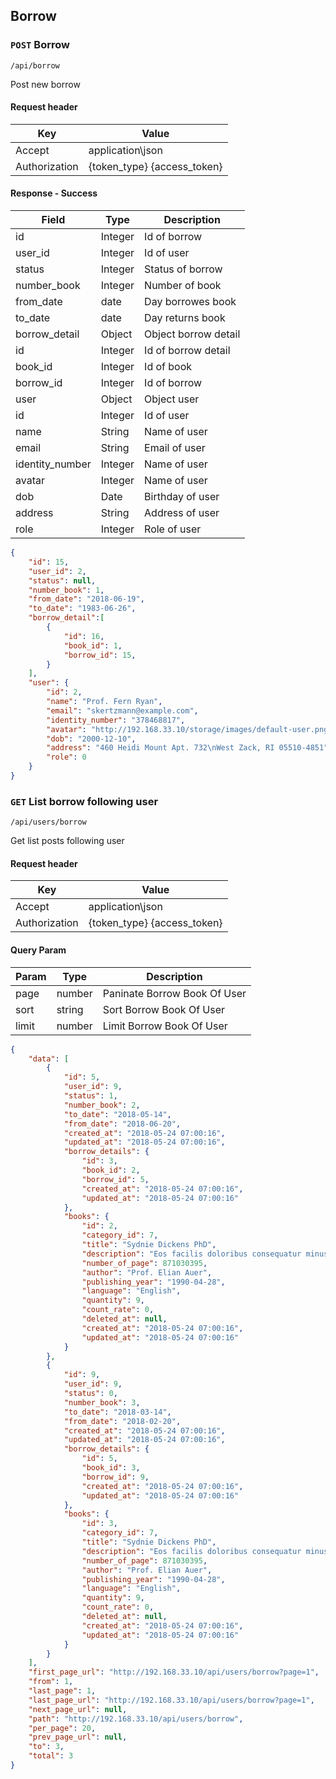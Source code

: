 ## Borrow

### `POST` Borrow

```
/api/borrow
```
Post new borrow

#### Request header
| Key | Value |
|---|---|
|Accept|application\json|
|Authorization|{token_type} {access_token}

#### Response - Success
| Field | Type | Description |
|-------|------|-------------|
| id | Integer | Id of borrow |
| user_id | Integer | Id of user |
| status | Integer | Status of borrow |
| number_book | Integer | Number of book |
| from_date | date | Day borrowes book |
| to_date | date | Day returns book |
| borrow_detail | Object | Object borrow detail |
| id | Integer | Id of borrow detail |
| book_id | Integer | Id of book |
| borrow_id | Integer | Id of borrow |
| user | Object | Object user |
| id | Integer | Id of user |
| name | String | Name of user |
| email | String | Email of user |
| identity_number | Integer | Name of user |
| avatar | Integer | Name of user |
| dob | Date | Birthday of user |
| address | String | Address of user |
| role | Integer | Role of user |

```json
{
    "id": 15,
    "user_id": 2,
    "status": null,
    "number_book": 1,
    "from_date": "2018-06-19",
    "to_date": "1983-06-26",
    "borrow_detail":[ 
        {
            "id": 16,
            "book_id": 1,
            "borrow_id": 15,
        }
    ],
    "user": {
        "id": 2,
        "name": "Prof. Fern Ryan",
        "email": "skertzmann@example.com",
        "identity_number": "378468817",
        "avatar": "http://192.168.33.10/storage/images/default-user.png",
        "dob": "2000-12-10",
        "address": "460 Heidi Mount Apt. 732\nWest Zack, RI 05510-4851",
        "role": 0
    }
}
```
### `GET` List borrow following user
```
/api/users/borrow
```
Get list posts following user
#### Request header
| Key | Value |
|---|---|
|Accept|application\json|
|Authorization|{token_type} {access_token}|
#### Query Param
| Param | Type | Description |
|---|---|---|
| page | number | Paninate Borrow Book Of User|
| sort | string | Sort Borrow Book Of User |
| limit | number | Limit Borrow Book Of User |

```json
{
    "data": [
        {
            "id": 5,
            "user_id": 9,
            "status": 1,
            "number_book": 2,
            "to_date": "2018-05-14",
            "from_date": "2018-06-20",
            "created_at": "2018-05-24 07:00:16",
            "updated_at": "2018-05-24 07:00:16",
            "borrow_details": {
                "id": 3,
                "book_id": 2,
                "borrow_id": 5,
                "created_at": "2018-05-24 07:00:16",
                "updated_at": "2018-05-24 07:00:16"
            },
            "books": {
                "id": 2,
                "category_id": 7,
                "title": "Sydnie Dickens PhD",
                "description": "Eos facilis doloribus consequatur minus velit dolor. Fugit itaque corrupti et ab. Atque eum hic ipsam esse rerum. Est mollitia aliquid facilis sit.",
                "number_of_page": 871030395,
                "author": "Prof. Elian Auer",
                "publishing_year": "1990-04-28",
                "language": "English",
                "quantity": 9,
                "count_rate": 0,
                "deleted_at": null,
                "created_at": "2018-05-24 07:00:16",
                "updated_at": "2018-05-24 07:00:16"
            }
        },
        {
            "id": 9,
            "user_id": 9,
            "status": 0,
            "number_book": 3,
            "to_date": "2018-03-14",
            "from_date": "2018-02-20",
            "created_at": "2018-05-24 07:00:16",
            "updated_at": "2018-05-24 07:00:16",
            "borrow_details": {
                "id": 5,
                "book_id": 3,
                "borrow_id": 9,
                "created_at": "2018-05-24 07:00:16",
                "updated_at": "2018-05-24 07:00:16"
            },
            "books": {
                "id": 3,
                "category_id": 7,
                "title": "Sydnie Dickens PhD",
                "description": "Eos facilis doloribus consequatur minus velit dolor. Fugit itaque corrupti et ab. Atque eum hic ipsam esse rerum. Est mollitia aliquid facilis sit.",
                "number_of_page": 871030395,
                "author": "Prof. Elian Auer",
                "publishing_year": "1990-04-28",
                "language": "English",
                "quantity": 9,
                "count_rate": 0,
                "deleted_at": null,
                "created_at": "2018-05-24 07:00:16",
                "updated_at": "2018-05-24 07:00:16"
            }
        }
    ],
    "first_page_url": "http://192.168.33.10/api/users/borrow?page=1",
    "from": 1,
    "last_page": 1,
    "last_page_url": "http://192.168.33.10/api/users/borrow?page=1",
    "next_page_url": null,
    "path": "http://192.168.33.10/api/users/borrow",
    "per_page": 20,
    "prev_page_url": null,
    "to": 3,
    "total": 3
}
```
